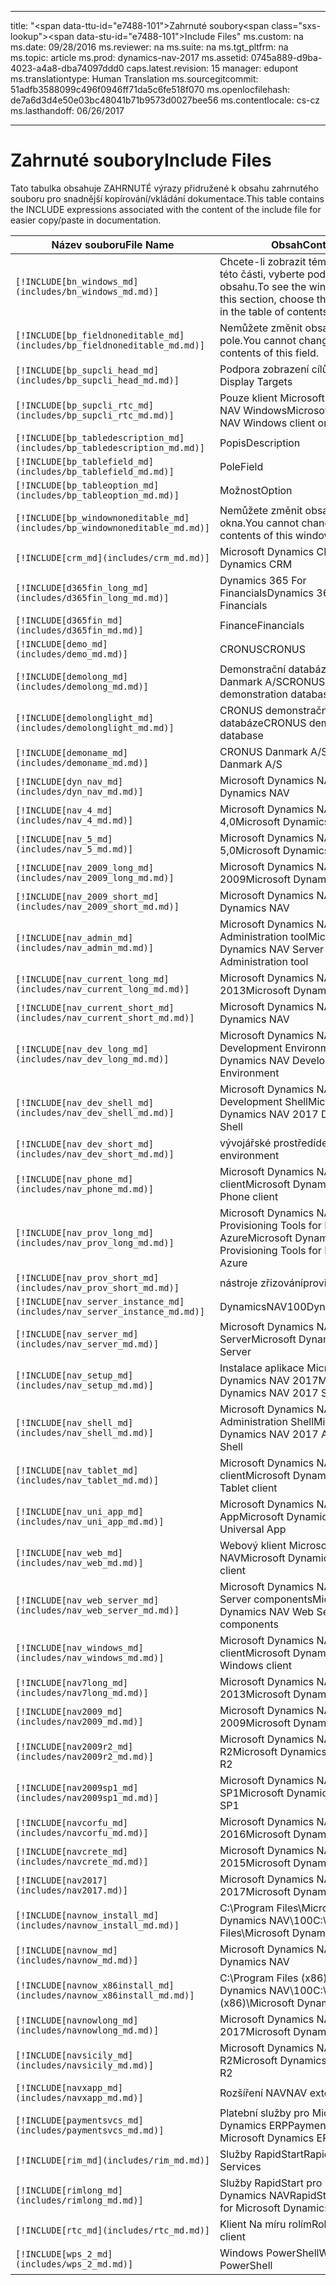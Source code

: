 
---
title: "<span data-ttu-id=\"e7488-101\">Zahrnuté soubory</span><span class=\"sxs-lookup\"><span data-stu-id=\"e7488-101\">Include Files</span></span>"
ms.custom: na
ms.date: 09/28/2016
ms.reviewer: na
ms.suite: na
ms.tgt_pltfrm: na
ms.topic: article
ms.prod: dynamics-nav-2017
ms.assetid: 0745a889-d9ba-4023-a4a8-dba74097ddd0
caps.latest.revision: 15
manager: edupont
ms.translationtype: Human Translation
ms.sourcegitcommit: 51adfb3588099c496f0946ff71da5c6fe518f070
ms.openlocfilehash: de7a6d3d4e50e03bc48041b71b9573d0027bee56
ms.contentlocale: cs-cz
ms.lasthandoff: 06/26/2017

---

# <a name="include-files"></a><span data-ttu-id="e7488-102">Zahrnuté soubory</span><span class="sxs-lookup"><span data-stu-id="e7488-102">Include Files</span></span>

<span data-ttu-id="e7488-103">Tato tabulka obsahuje ZAHRNUTÉ výrazy přidružené k obsahu zahrnutého souboru pro snadnější kopírování/vkládání dokumentace.</span><span class="sxs-lookup"><span data-stu-id="e7488-103">This table contains the INCLUDE expressions associated with the content of the include file for easier copy/paste in documentation.</span></span>

|<span data-ttu-id="e7488-104">Název souboru</span><span class="sxs-lookup"><span data-stu-id="e7488-104">File Name</span></span>   |<span data-ttu-id="e7488-105">Obsah</span><span class="sxs-lookup"><span data-stu-id="e7488-105">Content</span></span>  |
|------------|---------|
|`[!INCLUDE[bn_windows_md](includes/bn_windows_md.md)]`|<span data-ttu-id="e7488-106">Chcete-li zobrazit témata okna v této části, vyberte podpoložky v obsahu.</span><span class="sxs-lookup"><span data-stu-id="e7488-106">To see the window topics in this section, choose the subentries in the table of contents.</span></span>|
|`[!INCLUDE[bp_fieldnoneditable_md](includes/bp_fieldnoneditable_md.md)]`|<span data-ttu-id="e7488-107">Nemůžete změnit obsah tohoto pole.</span><span class="sxs-lookup"><span data-stu-id="e7488-107">You cannot change the contents of this field.</span></span>|
|`[!INCLUDE[bp_supcli_head_md](includes/bp_supcli_head_md.md)]`|<span data-ttu-id="e7488-108">Podpora zobrazení cílů</span><span class="sxs-lookup"><span data-stu-id="e7488-108">Supported Display Targets</span></span>|
|`[!INCLUDE[bp_supcli_rtc_md](includes/bp_supcli_rtc_md.md)]`|<span data-ttu-id="e7488-109">Pouze klient Microsoft Dynamics NAV Windows</span><span class="sxs-lookup"><span data-stu-id="e7488-109">Microsoft Dynamics NAV Windows client only</span></span>|
|`[!INCLUDE[bp_tabledescription_md](includes/bp_tabledescription_md.md)]`|<span data-ttu-id="e7488-110">Popis</span><span class="sxs-lookup"><span data-stu-id="e7488-110">Description</span></span>| 
|`[!INCLUDE[bp_tablefield_md](includes/bp_tablefield_md.md)]`|<span data-ttu-id="e7488-111">Pole</span><span class="sxs-lookup"><span data-stu-id="e7488-111">Field</span></span>|
|`[!INCLUDE[bp_tableoption_md](includes/bp_tableoption_md.md)]`|<span data-ttu-id="e7488-112">Možnost</span><span class="sxs-lookup"><span data-stu-id="e7488-112">Option</span></span>|
|`[!INCLUDE[bp_windownoneditable_md](includes/bp_windownoneditable_md.md)]`|<span data-ttu-id="e7488-113">Nemůžete změnit obsah tohoto okna.</span><span class="sxs-lookup"><span data-stu-id="e7488-113">You cannot change the contents of this window.</span></span>|
|`[!INCLUDE[crm_md](includes/crm_md.md)]`|<span data-ttu-id="e7488-114">Microsoft Dynamics CRM</span><span class="sxs-lookup"><span data-stu-id="e7488-114">Microsoft Dynamics CRM</span></span>|
|`[!INCLUDE[d365fin_long_md](includes/d365fin_long_md.md)]`|<span data-ttu-id="e7488-115">Dynamics 365 For Financials</span><span class="sxs-lookup"><span data-stu-id="e7488-115">Dynamics 365 for Financials</span></span>|
|`[!INCLUDE[d365fin_md](includes/d365fin_md.md)]`|<span data-ttu-id="e7488-116">Finance</span><span class="sxs-lookup"><span data-stu-id="e7488-116">Financials</span></span>|
|`[!INCLUDE[demo_md](includes/demo_md.md)]`|<span data-ttu-id="e7488-117">CRONUS</span><span class="sxs-lookup"><span data-stu-id="e7488-117">CRONUS</span></span>|
|`[!INCLUDE[demolong_md](includes/demolong_md.md)]`|<span data-ttu-id="e7488-118">Demonstrační databáze CRONUS Danmark A/S</span><span class="sxs-lookup"><span data-stu-id="e7488-118">CRONUS Danmark A/S demonstration database</span></span>|
|`[!INCLUDE[demolonglight_md](includes/demolonglight_md.md)]`|<span data-ttu-id="e7488-119">CRONUS demonstrační databáze</span><span class="sxs-lookup"><span data-stu-id="e7488-119">CRONUS demonstration database</span></span>|
|`[!INCLUDE[demoname_md](includes/demoname_md.md)]`|<span data-ttu-id="e7488-120">CRONUS Danmark A/S</span><span class="sxs-lookup"><span data-stu-id="e7488-120">CRONUS Danmark A/S</span></span>|
|`[!INCLUDE[dyn_nav_md](includes/dyn_nav_md.md)]`|<span data-ttu-id="e7488-121">Microsoft Dynamics NAV</span><span class="sxs-lookup"><span data-stu-id="e7488-121">Microsoft Dynamics NAV</span></span>|
|`[!INCLUDE[nav_4_md](includes/nav_4_md.md)]`|<span data-ttu-id="e7488-122">Microsoft Dynamics NAV 4,0</span><span class="sxs-lookup"><span data-stu-id="e7488-122">Microsoft Dynamics NAV 4.0</span></span>|
|`[!INCLUDE[nav_5_md](includes/nav_5_md.md)]`|<span data-ttu-id="e7488-123">Microsoft Dynamics NAV 5,0</span><span class="sxs-lookup"><span data-stu-id="e7488-123">Microsoft Dynamics NAV 5.0</span></span>|
|`[!INCLUDE[nav_2009_long_md](includes/nav_2009_long_md.md)]`|<span data-ttu-id="e7488-124">Microsoft Dynamics NAV 2009</span><span class="sxs-lookup"><span data-stu-id="e7488-124">Microsoft Dynamics NAV 2009</span></span>|
|`[!INCLUDE[nav_2009_short_md](includes/nav_2009_short_md.md)]`|<span data-ttu-id="e7488-125">Microsoft Dynamics NAV</span><span class="sxs-lookup"><span data-stu-id="e7488-125">Microsoft Dynamics NAV</span></span>|
|`[!INCLUDE[nav_admin_md](includes/nav_admin_md.md)]`|<span data-ttu-id="e7488-126">Microsoft Dynamics NAV Server Administration tool</span><span class="sxs-lookup"><span data-stu-id="e7488-126">Microsoft Dynamics NAV Server Administration tool</span></span>|
|`[!INCLUDE[nav_current_long_md](includes/nav_current_long_md.md)]`|<span data-ttu-id="e7488-127">Microsoft Dynamics NAV 2013</span><span class="sxs-lookup"><span data-stu-id="e7488-127">Microsoft Dynamics NAV 2013</span></span>|
|`[!INCLUDE[nav_current_short_md](includes/nav_current_short_md.md)]`|<span data-ttu-id="e7488-128">Microsoft Dynamics NAV</span><span class="sxs-lookup"><span data-stu-id="e7488-128">Microsoft Dynamics NAV</span></span>|
|`[!INCLUDE[nav_dev_long_md](includes/nav_dev_long_md.md)]`|<span data-ttu-id="e7488-129">Microsoft Dynamics NAV Development Environment</span><span class="sxs-lookup"><span data-stu-id="e7488-129">Microsoft Dynamics NAV Development Environment</span></span>|
|`[!INCLUDE[nav_dev_shell_md](includes/nav_dev_shell_md.md)]`|<span data-ttu-id="e7488-130">Microsoft Dynamics NAV 2017 Development Shell</span><span class="sxs-lookup"><span data-stu-id="e7488-130">Microsoft Dynamics NAV 2017 Development Shell</span></span>|
|`[!INCLUDE[nav_dev_short_md](includes/nav_dev_short_md.md)]`|<span data-ttu-id="e7488-131">vývojářské prostředí</span><span class="sxs-lookup"><span data-stu-id="e7488-131">development environment</span></span>|
|`[!INCLUDE[nav_phone_md](includes/nav_phone_md.md)]`|<span data-ttu-id="e7488-132">Microsoft Dynamics NAV Phone client</span><span class="sxs-lookup"><span data-stu-id="e7488-132">Microsoft Dynamics NAV Phone client</span></span>|
|`[!INCLUDE[nav_prov_long_md](includes/nav_prov_long_md.md)]`|<span data-ttu-id="e7488-133">Microsoft Dynamics NAV Provisioning Tools for Microsoft Azure</span><span class="sxs-lookup"><span data-stu-id="e7488-133">Microsoft Dynamics NAV Provisioning Tools for Microsoft Azure</span></span>|
|`[!INCLUDE[nav_prov_short_md](includes/nav_prov_short_md.md)]`|<span data-ttu-id="e7488-134">nástroje zřizování</span><span class="sxs-lookup"><span data-stu-id="e7488-134">provisioning tools</span></span>|
|`[!INCLUDE[nav_server_instance_md](includes/nav_server_instance_md.md)]`|<span data-ttu-id="e7488-135">DynamicsNAV100</span><span class="sxs-lookup"><span data-stu-id="e7488-135">DynamicsNAV100</span></span>|
|`[!INCLUDE[nav_server_md](includes/nav_server_md.md)]`|<span data-ttu-id="e7488-136">Microsoft Dynamics NAV Server</span><span class="sxs-lookup"><span data-stu-id="e7488-136">Microsoft Dynamics NAV Server</span></span>|
|`[!INCLUDE[nav_setup_md](includes/nav_setup_md.md)]`|<span data-ttu-id="e7488-137">Instalace aplikace Microsoft Dynamics NAV 2017</span><span class="sxs-lookup"><span data-stu-id="e7488-137">Microsoft Dynamics NAV 2017 Setup</span></span>|
|`[!INCLUDE[nav_shell_md](includes/nav_shell_md.md)]`|<span data-ttu-id="e7488-138">Microsoft Dynamics NAV 2017 Administration Shell</span><span class="sxs-lookup"><span data-stu-id="e7488-138">Microsoft Dynamics NAV 2017 Administration Shell</span></span>|
|`[!INCLUDE[nav_tablet_md](includes/nav_tablet_md.md)]`|<span data-ttu-id="e7488-139">Microsoft Dynamics NAV Tablet client</span><span class="sxs-lookup"><span data-stu-id="e7488-139">Microsoft Dynamics NAV Tablet client</span></span>|
|`[!INCLUDE[nav_uni_app_md](includes/nav_uni_app_md.md)]`|<span data-ttu-id="e7488-140">Microsoft Dynamics NAV Universal App</span><span class="sxs-lookup"><span data-stu-id="e7488-140">Microsoft Dynamics NAV Universal App</span></span>|
|`[!INCLUDE[nav_web_md](includes/nav_web_md.md)]`|<span data-ttu-id="e7488-141">Webový klient Microsoft Dynamics NAV</span><span class="sxs-lookup"><span data-stu-id="e7488-141">Microsoft Dynamics NAV Web client</span></span>|
|`[!INCLUDE[nav_web_server_md](includes/nav_web_server_md.md)]`|<span data-ttu-id="e7488-142">Microsoft Dynamics NAV Web Server components</span><span class="sxs-lookup"><span data-stu-id="e7488-142">Microsoft Dynamics NAV Web Server components</span></span>|
|`[!INCLUDE[nav_windows_md](includes/nav_windows_md.md)]`|<span data-ttu-id="e7488-143">Microsoft Dynamics NAV Windows client</span><span class="sxs-lookup"><span data-stu-id="e7488-143">Microsoft Dynamics NAV Windows client</span></span>|
|`[!INCLUDE[nav7long_md](includes/nav7long_md.md)]`|<span data-ttu-id="e7488-144">Microsoft Dynamics NAV 2013</span><span class="sxs-lookup"><span data-stu-id="e7488-144">Microsoft Dynamics NAV 2013</span></span>|
|`[!INCLUDE[nav2009_md](includes/nav2009_md.md)]`|<span data-ttu-id="e7488-145">Microsoft Dynamics NAV 2009</span><span class="sxs-lookup"><span data-stu-id="e7488-145">Microsoft Dynamics NAV 2009</span></span>|
|`[!INCLUDE[nav2009r2_md](includes/nav2009r2_md.md)]`|<span data-ttu-id="e7488-146">Microsoft Dynamics NAV 2009 R2</span><span class="sxs-lookup"><span data-stu-id="e7488-146">Microsoft Dynamics NAV 2009 R2</span></span>|
|`[!INCLUDE[nav2009sp1_md](includes/nav2009sp1_md.md)]`|<span data-ttu-id="e7488-147">Microsoft Dynamics NAV 2009 SP1</span><span class="sxs-lookup"><span data-stu-id="e7488-147">Microsoft Dynamics NAV 2009 SP1</span></span>|
|`[!INCLUDE[navcorfu_md](includes/navcorfu_md.md)]`|<span data-ttu-id="e7488-148">Microsoft Dynamics NAV 2016</span><span class="sxs-lookup"><span data-stu-id="e7488-148">Microsoft Dynamics NAV 2016</span></span>|
|`[!INCLUDE[navcrete_md](includes/navcrete_md.md)]`|<span data-ttu-id="e7488-149">Microsoft Dynamics NAV 2015</span><span class="sxs-lookup"><span data-stu-id="e7488-149">Microsoft Dynamics NAV 2015</span></span>|
|`[!INCLUDE[nav2017](includes/nav2017.md)]`|<span data-ttu-id="e7488-150">Microsoft Dynamics NAV 2017</span><span class="sxs-lookup"><span data-stu-id="e7488-150">Microsoft Dynamics NAV 2017</span></span>|
|`[!INCLUDE[navnow_install_md](includes/navnow_install_md.md)]`|<span data-ttu-id="e7488-151">C:\\Program Files\\Microsoft Dynamics NAV\\100</span><span class="sxs-lookup"><span data-stu-id="e7488-151">C:\\Program Files\\Microsoft Dynamics NAV\\100</span></span>|
|`[!INCLUDE[navnow_md](includes/navnow_md.md)]`|<span data-ttu-id="e7488-152">Microsoft Dynamics NAV</span><span class="sxs-lookup"><span data-stu-id="e7488-152">Microsoft Dynamics NAV</span></span>|
|`[!INCLUDE[navnow_x86install_md](includes/navnow_x86install_md.md)]`|<span data-ttu-id="e7488-153">C:\\Program Files \(x86\)\\Microsoft Dynamics NAV\\100</span><span class="sxs-lookup"><span data-stu-id="e7488-153">C:\\Program Files \(x86\)\\Microsoft Dynamics NAV\\100</span></span>|
|`[!INCLUDE[navnowlong_md](includes/navnowlong_md.md)]`|<span data-ttu-id="e7488-154">Microsoft Dynamics NAV 2017</span><span class="sxs-lookup"><span data-stu-id="e7488-154">Microsoft Dynamics NAV 2017</span></span>|
|`[!INCLUDE[navsicily_md](includes/navsicily_md.md)]`|<span data-ttu-id="e7488-155">Microsoft Dynamics NAV 2013 R2</span><span class="sxs-lookup"><span data-stu-id="e7488-155">Microsoft Dynamics NAV 2013 R2</span></span>|
|`[!INCLUDE[navxapp_md](includes/navxapp_md.md)]`|<span data-ttu-id="e7488-156">Rozšíření NAV</span><span class="sxs-lookup"><span data-stu-id="e7488-156">NAV extension</span></span>|
|`[!INCLUDE[paymentsvcs_md](includes/paymentsvcs_md.md)]`|<span data-ttu-id="e7488-157">Platební služby pro Microsoft Dynamics ERP</span><span class="sxs-lookup"><span data-stu-id="e7488-157">Payment Services for Microsoft Dynamics ERP</span></span>|
|`[!INCLUDE[rim_md](includes/rim_md.md)]`|<span data-ttu-id="e7488-158">Služby RapidStart</span><span class="sxs-lookup"><span data-stu-id="e7488-158">RapidStart Services</span></span>|
|`[!INCLUDE[rimlong_md](includes/rimlong_md.md)]`|<span data-ttu-id="e7488-159">Služby RapidStart pro Microsoft Dynamics NAV</span><span class="sxs-lookup"><span data-stu-id="e7488-159">RapidStart Services for Microsoft Dynamics NAV</span></span>|
|`[!INCLUDE[rtc_md](includes/rtc_md.md)]`|<span data-ttu-id="e7488-160">Klient Na míru rolím</span><span class="sxs-lookup"><span data-stu-id="e7488-160">RoleTailored client</span></span>|
|`[!INCLUDE[wps_2_md](includes/wps_2_md.md)]`|<span data-ttu-id="e7488-161">Windows PowerShell</span><span class="sxs-lookup"><span data-stu-id="e7488-161">Windows PowerShell</span></span>|

